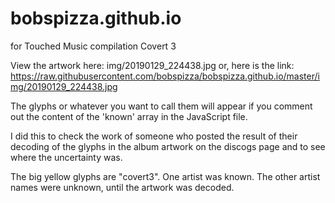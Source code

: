 # bobspizza.github.io
for Touched Music compilation Covert 3

View the artwork here: img/20190129_224438.jpg
or, here is the link: https://raw.githubusercontent.com/bobspizza/bobspizza.github.io/master/img/20190129_224438.jpg

The glyphs or whatever you want to call them will appear if you comment out the content of the 'known' array in the JavaScript file. 

I did this to check the work of someone who posted the result of their decoding of the glyphs in the album artwork on the discogs page and to see where the uncertainty was.

The big yellow glyphs are "covert3". One artist was known. The other artist names were unknown, until the artwork was decoded.

